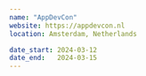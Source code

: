 ```yaml
---
name: "AppDevCon"
website: https://appdevcon.nl
location: Amsterdam, Netherlands

date_start: 2024-03-12
date_end:   2024-03-15
---
```


